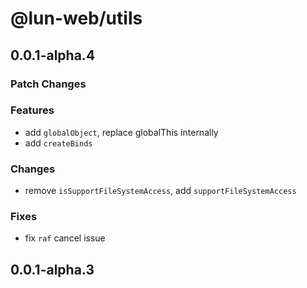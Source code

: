# @lun-web/utils

## 0.0.1-alpha.4

### Patch Changes

### Features

- add `globalObject`, replace globalThis internally
- add `createBinds`

### Changes

- remove `isSupportFileSystemAccess`, add `supportFileSystemAccess`

### Fixes

- fix `raf` cancel issue

## 0.0.1-alpha.3
